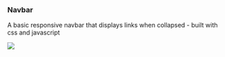 ### Navbar

A basic responsive navbar that displays links when collapsed - built with css and javascript

<img src="https://user-images.githubusercontent.com/95934430/211280953-fe7fcd84-78d8-4a99-a9e6-fb47b18113e0.mov" />
